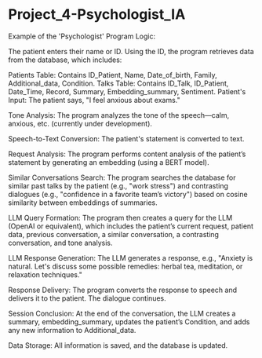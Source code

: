 # Project_4-Psychologist_IA

Example of the 'Psychologist' Program Logic:

The patient enters their name or ID.
Using the ID, the program retrieves data from the database, which includes:

Patients Table: Contains ID_Patient, Name, Date_of_birth, Family, Additional_data, Condition.
Talks Table: Contains ID_Talk, ID_Patient, Date_Time, Record, Summary, Embedding_summary, Sentiment.
Patient's Input: The patient says, "I feel anxious about exams."

Tone Analysis: The program analyzes the tone of the speech—calm, anxious, etc. (currently under development).

Speech-to-Text Conversion: The patient's statement is converted to text.

Request Analysis: The program performs content analysis of the patient’s statement by generating an embedding (using a BERT model).

Similar Conversations Search: The program searches the database for similar past talks by the patient (e.g., "work stress") and contrasting dialogues (e.g., "confidence in a favorite team’s victory") based on cosine similarity between embeddings of summaries.

LLM Query Formation: The program then creates a query for the LLM (OpenAI or equivalent), which includes the patient’s current request, patient data, previous conversation, a similar conversation, a contrasting conversation, and tone analysis.

LLM Response Generation: The LLM generates a response, e.g., "Anxiety is natural. Let's discuss some possible remedies: herbal tea, meditation, or relaxation techniques."

Response Delivery: The program converts the response to speech and delivers it to the patient. The dialogue continues.

Session Conclusion: At the end of the conversation, the LLM creates a summary, embedding_summary, updates the patient’s Condition, and adds any new information to Additional_data.

Data Storage: All information is saved, and the database is updated.
